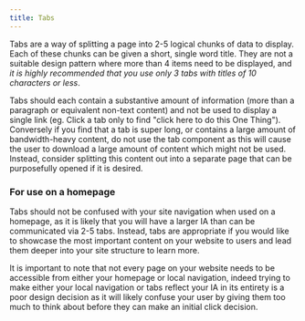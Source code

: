 ```yaml
---
title: Tabs
---
```

Tabs are a way of splitting a page into 2-5 logical chunks of data to display. Each of these chunks can be given a short, single word title. They are not a suitable design pattern where more than 4 items need to be displayed, and *it is highly recommended that you use only 3 tabs with titles of 10 characters or less*.

Tabs should each contain a substantive amount of information (more than a paragraph or equivalent non-text content) and not be used to display a single link (eg. Click a tab only to find "click here to do this One Thing"). Conversely if you find that a tab is super long, or contains a large amount of bandwidth-heavy content, do not use the tab component as this will cause the user to download a large amount of content which might not be used. Instead, consider splitting this content out into a separate page that can be purposefully opened if it is desired.

### For use on a homepage

Tabs should not be confused with your site navigation when used on a homepage, as it is likely that you will have a larger IA than can be communicated via 2-5 tabs. Instead, tabs are appropriate if you would like to showcase the most important content on your website to users and lead them deeper into your site structure to learn more.

It is important to note that not every page on your website needs to be accessible from either your homepage or local navigation, indeed trying to make either your local navigation or tabs reflect your IA in its entirety is a poor design decision as it will likely confuse your user by giving them too much to think about before they can make an initial click decision.
